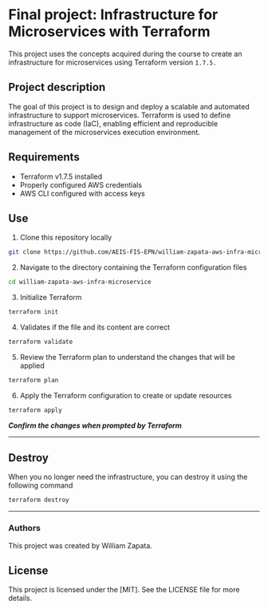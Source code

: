 # Final project: Infrastructure for Microservices with Terraform

This project uses the concepts acquired during the course to create an infrastructure for microservices using Terraform version `1.7.5.`

## Project description

The goal of this project is to design and deploy a scalable and automated infrastructure to support microservices. Terraform is used to define infrastructure as code (IaC), enabling efficient and reproducible management of the microservices execution environment.

## Requirements

* Terraform v1.7.5 installed
* Properly configured AWS credentials
* AWS CLI configured with access keys

## Use

1. Clone this repository locally

```bash
git clone https://github.com/AEIS-FIS-EPN/william-zapata-aws-infra-microservices.git
```

2. Navigate to the directory containing the Terraform configuration files

```bash
cd william-zapata-aws-infra-microservice
```

3. Initialize Terraform

```bash
terraform init
```

4. Validates if the file and its content are correct

```bash
terraform validate
```

5. Review the Terraform plan to understand the changes that will be applied

```bash
terraform plan
```

6. Apply the Terraform configuration to create or update resources

```bash
terraform apply
```

***Confirm the changes when prompted by Terraform***

---

## Destroy

When you no longer need the infrastructure, you can destroy it using the following command

```bash
terraform destroy
```

---

### Authors

This project was created by William Zapata.

## License

This project is licensed under the [MIT]. See the LICENSE file for more details.